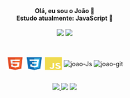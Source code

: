 <div align="center"> <strong>Olá, eu sou o João 👋 <br>
  Estudo atualmente: JavaScript 🌳</strong></div>
  <br>


<div align="center">
  <a href="https://github.com/Dev-JoaoVictor">
  <a href="https://git.io/streak-stats"><img height="150em" whidt="50em" src="https://streak-stats.demolab.com?user=Dev-JoaoVictor&theme=dracula&locale=pt_BRr"/></a> 
  <img height="150em" whidt="50em" src="https://github-readme-stats.vercel.app/api/top-langs/?username=dev-joaovictor&layout=compact&langs_count=7&theme=dracula"/>    
</div>
  
  ##
  
 <div style="display: inline_block" align="center"><br>
  <img align="center" alt="joao-HTML" height="30" width="40" src="https://raw.githubusercontent.com/devicons/devicon/master/icons/html5/html5-original.svg">
  <img align="center" alt="joao-CSS" height="30" width="40" src="https://raw.githubusercontent.com/devicons/devicon/master/icons/css3/css3-original.svg">
  <img align="center" alt="joao-Js" height="30" width="40" src="https://raw.githubusercontent.com/devicons/devicon/master/icons/javascript/javascript-plain.svg">
  <img align="center" alt="joao-Js" height="30" width="40" src="https://cdn.jsdelivr.net/gh/devicons/devicon/icons/typescript/typescript-original.svg" >
  <img align="center" height="30" alt="joao-git" width="40" src="https://cdn.jsdelivr.net/gh/devicons/devicon/icons/git/git-original.svg"/>         
</div>
  
  ##
  
  <div align="center">
  <a href="mailto:joaoliveira.contato@hotmail.com"><img src="https://img.shields.io/badge/-Gmail-%23333?style=for-the-badge&logo=gmail&logoColor=white" target="_blank">     </a>
  <a href="https://www.linkedin.com/in/joaovictor2022/" target="_blank"><img src="https://img.shields.io/badge/-LinkedIn-%230077B5?style=for-the-badge&logo=linkedin&logoColor=white" target="_blank"></a>
  <a href="https://www.instagram.com/joao_oliveirajv/" target="_blank"><img src="https://img.shields.io/badge/Instagram-E4405F?style=for-the-badge&logo=instagram&logoColor=white" traget="_blank"><a/>
  </div>
